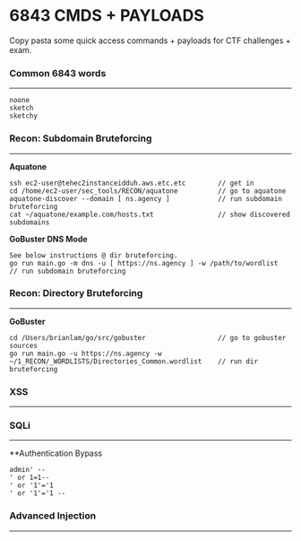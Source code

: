 # 6843 CMDS + PAYLOADS
Copy pasta some quick access commands + payloads for CTF challenges + exam.

### Common 6843 words
---
```
noone
sketch
sketchy
```

### Recon: Subdomain Bruteforcing
---
**Aquatone**
```
ssh ec2-user@tehec2instanceidduh.aws.etc.etc        // get in
cd /home/ec2-user/sec_tools/RECON/aquatone          // go to aquatone
aquatone-discover --domain [ ns.agency ]            // run subdomain bruteforcing
cat ~/aquatone/example.com/hosts.txt                // show discovered subdomains
```
**GoBuster DNS Mode**
```
See below instructions @ dir bruteforcing.
go run main.go -m dns -u [ https://ns.agency ] -w /path/to/wordlist      // run subdomain bruteforcing
```

### Recon: Directory Bruteforcing
---
**GoBuster**
```
cd /Users/brianlam/go/src/gobuster                  // go to gobuster sources
go run main.go -u https://ns.agency -w ~/1_RECON/_WORDLISTS/Directories_Common.wordlist    // run dir bruteforcing
```

### XSS
---

### SQLi
---
**Authentication Bypass
```
admin' --
' or 1=1--
' or '1'='1
' or '1'='1 --
```

### Advanced Injection
---



